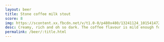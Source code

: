 ```yaml
---
layout: beer
title: Stone coffee milk stout
score: 8
img: https://scontent.xx.fbcdn.net/v/t1.0-0/p480x480/13241124_10154147274053745_6203121244694342567_n.jpg?oh=0e56b8633e47deee91bd122826190427&oe=58CAC34E
desc: Creamy, rich and oh so dark. The coffee flavour is mild enough for me to enjoy
permalink: /beer/:title.html
---
```

